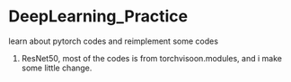 # DeepLearning_Practice
learn about pytorch codes and reimplement some codes
1. ResNet50, most of the codes is from torchvisoon.modules, and i make some little change.
